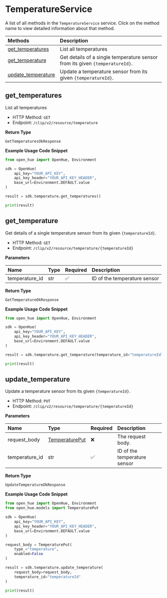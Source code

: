 # TemperatureService

A list of all methods in the `TemperatureService` service. Click on the method name to view detailed information about that method.

| Methods                                   | Description                                                                  |
| :---------------------------------------- | :--------------------------------------------------------------------------- |
| [get_temperatures](#get_temperatures)     | List all temperatures                                                        |
| [get_temperature](#get_temperature)       | Get details of a single temperature sensor from its given `{temperatureId}`. |
| [update_temperature](#update_temperature) | Update a temperature sensor from its given `{temperatureId}`.                |

## get_temperatures

List all temperatures

- HTTP Method: `GET`
- Endpoint: `/clip/v2/resource/temperature`

**Return Type**

`GetTemperaturesOkResponse`

**Example Usage Code Snippet**

```python
from open_hue import OpenHue, Environment

sdk = OpenHue(
    api_key="YOUR_API_KEY",
    api_key_header="YOUR_API_KEY_HEADER",
    base_url=Environment.DEFAULT.value
)

result = sdk.temperature.get_temperatures()

print(result)
```

## get_temperature

Get details of a single temperature sensor from its given `{temperatureId}`.

- HTTP Method: `GET`
- Endpoint: `/clip/v2/resource/temperature/{temperatureId}`

**Parameters**

| Name           | Type | Required | Description                  |
| :------------- | :--- | :------- | :--------------------------- |
| temperature_id | str  | ✅       | ID of the temperature sensor |

**Return Type**

`GetTemperatureOkResponse`

**Example Usage Code Snippet**

```python
from open_hue import OpenHue, Environment

sdk = OpenHue(
    api_key="YOUR_API_KEY",
    api_key_header="YOUR_API_KEY_HEADER",
    base_url=Environment.DEFAULT.value
)

result = sdk.temperature.get_temperature(temperature_id="temperatureId")

print(result)
```

## update_temperature

Update a temperature sensor from its given `{temperatureId}`.

- HTTP Method: `PUT`
- Endpoint: `/clip/v2/resource/temperature/{temperatureId}`

**Parameters**

| Name           | Type                                          | Required | Description                  |
| :------------- | :-------------------------------------------- | :------- | :--------------------------- |
| request_body   | [TemperaturePut](../models/TemperaturePut.md) | ❌       | The request body.            |
| temperature_id | str                                           | ✅       | ID of the temperature sensor |

**Return Type**

`UpdateTemperatureOkResponse`

**Example Usage Code Snippet**

```python
from open_hue import OpenHue, Environment
from open_hue.models import TemperaturePut

sdk = OpenHue(
    api_key="YOUR_API_KEY",
    api_key_header="YOUR_API_KEY_HEADER",
    base_url=Environment.DEFAULT.value
)

request_body = TemperaturePut(
    type_="temperature",
    enabled=False
)

result = sdk.temperature.update_temperature(
    request_body=request_body,
    temperature_id="temperatureId"
)

print(result)
```

<!-- This file was generated by liblab | https://liblab.com/ -->
